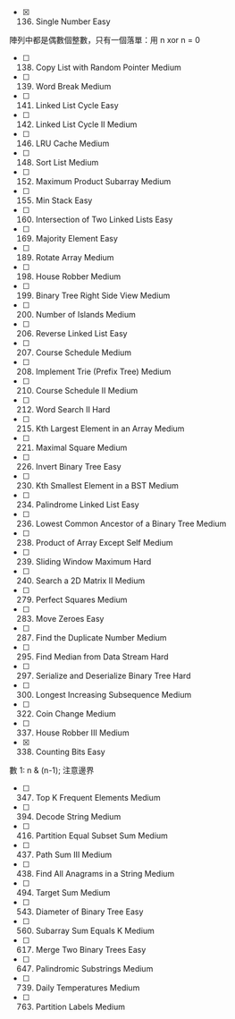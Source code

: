 - [x] 136. Single Number Easy

陣列中都是偶數個整數，只有一個落單：用 n xor n = 0

- [ ] 138. Copy List with Random Pointer Medium

- [ ] 139. Word Break Medium

- [ ] 141. Linked List Cycle Easy

- [ ] 142. Linked List Cycle II Medium

- [ ] 146. LRU Cache Medium

- [ ] 148. Sort List Medium

- [ ] 152. Maximum Product Subarray Medium

- [ ] 155. Min Stack Easy

- [ ] 160. Intersection of Two Linked Lists Easy

- [ ] 169. Majority Element Easy

- [ ] 189. Rotate Array Medium

- [ ] 198. House Robber Medium

- [ ] 199. Binary Tree Right Side View Medium

- [ ] 200. Number of Islands Medium

- [ ] 206. Reverse Linked List Easy

- [ ] 207. Course Schedule Medium

- [ ] 208. Implement Trie (Prefix Tree) Medium

- [ ] 210. Course Schedule II Medium

- [ ] 212. Word Search II Hard

- [ ] 215. Kth Largest Element in an Array Medium

- [ ] 221. Maximal Square Medium

- [ ] 226. Invert Binary Tree Easy

- [ ] 230. Kth Smallest Element in a BST Medium

- [ ] 234. Palindrome Linked List Easy

- [ ] 236. Lowest Common Ancestor of a Binary Tree Medium

- [ ] 238. Product of Array Except Self Medium

- [ ] 239. Sliding Window Maximum Hard

- [ ] 240. Search a 2D Matrix II Medium

- [ ] 279. Perfect Squares Medium

- [ ] 283. Move Zeroes Easy

- [ ] 287. Find the Duplicate Number Medium

- [ ] 295. Find Median from Data Stream Hard

- [ ] 297. Serialize and Deserialize Binary Tree Hard

- [ ] 300. Longest Increasing Subsequence Medium

- [ ] 322. Coin Change Medium

- [ ] 337. House Robber III Medium

- [x] 338. Counting Bits Easy

數 1: n & (n-1); 注意邊界

- [ ] 347. Top K Frequent Elements Medium

- [ ] 394. Decode String Medium

- [ ] 416. Partition Equal Subset Sum Medium

- [ ] 437. Path Sum III Medium

- [ ] 438. Find All Anagrams in a String Medium

- [ ] 494. Target Sum Medium

- [ ] 543. Diameter of Binary Tree Easy

- [ ] 560. Subarray Sum Equals K Medium

- [ ] 617. Merge Two Binary Trees Easy

- [ ] 647. Palindromic Substrings Medium

- [ ] 739. Daily Temperatures Medium

- [ ] 763. Partition Labels Medium
